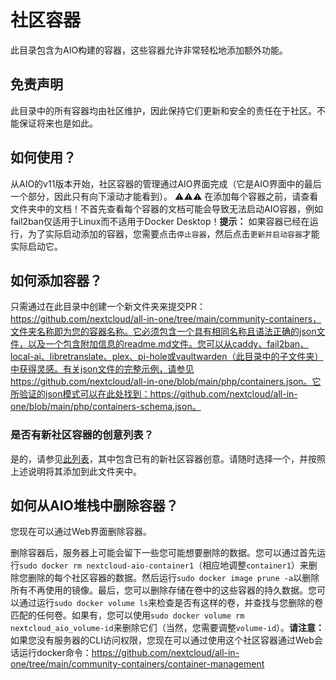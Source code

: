 # 社区容器
此目录包含为AIO构建的容器，这些容器允许非常轻松地添加额外功能。

## 免责声明
此目录中的所有容器均由社区维护，因此保持它们更新和安全的责任在于社区。不能保证将来也是如此。

## 如何使用？
从AIO的v11版本开始，社区容器的管理通过AIO界面完成（它是AIO界面中的最后一个部分，因此只有向下滚动才能看到）。
⚠️⚠️⚠️ 在添加每个容器之前，请查看文件夹中的文档！不首先查看每个容器的文档可能会导致无法启动AIO容器，例如fail2ban仅适用于Linux而不适用于Docker Desktop！**提示：** 如果容器已经在运行，为了实际启动添加的容器，您需要点击`停止容器`，然后点击`更新并启动容器`才能实际启动它。

## 如何添加容器？
只需通过在此目录中创建一个新文件夹来提交PR：https://github.com/nextcloud/all-in-one/tree/main/community-containers，文件夹名称即为您的容器名称。它必须包含一个具有相同名称且语法正确的json文件，以及一个包含附加信息的readme.md文件。您可以从caddy、fail2ban、local-ai、libretranslate、plex、pi-hole或vaultwarden（此目录中的子文件夹）中获得灵感。有关json文件的完整示例，请参见https://github.com/nextcloud/all-in-one/blob/main/php/containers.json。它所验证的json模式可以在此处找到：https://github.com/nextcloud/all-in-one/blob/main/php/containers-schema.json。

### 是否有新社区容器的创意列表？
是的，请参见[此列表](https://github.com/nextcloud/all-in-one/issues/5251)，其中包含已有的新社区容器创意。请随时选择一个，并按照上述说明将其添加到此文件夹中。

## 如何从AIO堆栈中删除容器？
您现在可以通过Web界面删除容器。

删除容器后，服务器上可能会留下一些您可能想要删除的数据。您可以通过首先运行`sudo docker rm nextcloud-aio-container1`（相应地调整`container1`）来删除您删除的每个社区容器的数据。然后运行`sudo docker image prune -a`以删除所有不再使用的镜像。最后，您可以删除存储在卷中的这些容器的持久数据。您可以通过运行`sudo docker volume ls`来检查是否有这样的卷，并查找与您删除的卷匹配的任何卷。如果有，您可以使用`sudo docker volume rm nextcloud_aio_volume-id`来删除它们（当然，您需要调整`volume-id`）。**请注意：** 如果您没有服务器的CLI访问权限，您现在可以通过使用这个社区容器通过Web会话运行docker命令：https://github.com/nextcloud/all-in-one/tree/main/community-containers/container-management